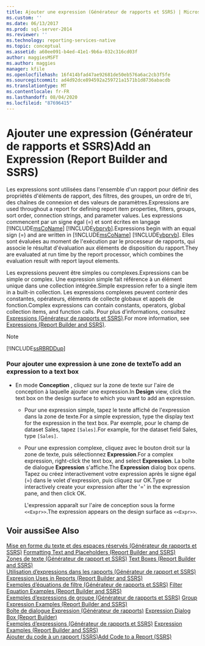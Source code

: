 ```yaml
---
title: Ajouter une expression (Générateur de rapports et SSRS) | Microsoft Docs
ms.custom: ''
ms.date: 06/13/2017
ms.prod: sql-server-2014
ms.reviewer: ''
ms.technology: reporting-services-native
ms.topic: conceptual
ms.assetid: a60ee091-b4ed-41e1-9b6a-032c316cd03f
author: maggiesMSFT
ms.author: maggies
manager: kfile
ms.openlocfilehash: 16f414bfad47ae92681de50eb576a6ac2cb3f5fe
ms.sourcegitcommit: ad4d92dce894592a259721a1571b1d8736abacdb
ms.translationtype: MT
ms.contentlocale: fr-FR
ms.lasthandoff: 08/04/2020
ms.locfileid: "87696415"
---
```

# <a name="add-an-expression-report-builder-and-ssrs"></a><span data-ttu-id="955cd-102">Ajouter une expression (Générateur de rapports et SSRS)</span><span class="sxs-lookup"><span data-stu-id="955cd-102">Add an Expression (Report Builder and SSRS)</span></span>
  <span data-ttu-id="955cd-103">Les expressions sont utilisées dans l'ensemble d'un rapport pour définir des propriétés d'éléments de rapport, des filtres, des groupes, un ordre de tri, des chaînes de connexion et des valeurs de paramètres.</span><span class="sxs-lookup"><span data-stu-id="955cd-103">Expressions are used throughout a report for defining report item properties, filters, groups, sort order, connection strings, and parameter values.</span></span> <span data-ttu-id="955cd-104">Les expressions commencent par un signe égal (=) et sont écrites en langage [!INCLUDE[msCoName](../../includes/msconame-md.md)] [!INCLUDE[vbprvb](../../includes/vbprvb-md.md)].</span><span class="sxs-lookup"><span data-stu-id="955cd-104">Expressions begin with an equal sign (=) and are written in [!INCLUDE[msCoName](../../includes/msconame-md.md)] [!INCLUDE[vbprvb](../../includes/vbprvb-md.md)].</span></span> <span data-ttu-id="955cd-105">Elles sont évaluées au moment de l'exécution par le processeur de rapports, qui associe le résultat d'évaluation aux éléments de disposition du rapport.</span><span class="sxs-lookup"><span data-stu-id="955cd-105">They are evaluated at run time by the report processor, which combines the evaluation result with report layout elements.</span></span>  
  
 <span data-ttu-id="955cd-106">Les expressions peuvent être simples ou complexes.</span><span class="sxs-lookup"><span data-stu-id="955cd-106">Expressions can be simple or complex.</span></span> <span data-ttu-id="955cd-107">Une expression simple fait référence à un élément unique dans une collection intégrée.</span><span class="sxs-lookup"><span data-stu-id="955cd-107">Simple expression refer to a single item in a built-in collection.</span></span> <span data-ttu-id="955cd-108">Les expressions complexes peuvent contenir des constantes, opérateurs, éléments de collecte globaux et appels de fonction.</span><span class="sxs-lookup"><span data-stu-id="955cd-108">Complex expressions can contain constants, operators, global collection items, and function calls.</span></span> <span data-ttu-id="955cd-109">Pour plus d’informations, consultez [Expressions &#40;Générateur de rapports et SSRS&#41;](expressions-report-builder-and-ssrs.md).</span><span class="sxs-lookup"><span data-stu-id="955cd-109">For more information, see [Expressions &#40;Report Builder and SSRS&#41;](expressions-report-builder-and-ssrs.md).</span></span>  
  
> [!NOTE]  
>  [!INCLUDE[ssRBRDDup](../../includes/ssrbrddup-md.md)]  
  
### <a name="to-add-an-expression-to-a-text-box"></a><span data-ttu-id="955cd-110">Pour ajouter une expression à une zone de texte</span><span class="sxs-lookup"><span data-stu-id="955cd-110">To add an expression to a text box</span></span>  
  
-   <span data-ttu-id="955cd-111">En mode **Conception** , cliquez sur la zone de texte sur l'aire de conception à laquelle ajouter une expression.</span><span class="sxs-lookup"><span data-stu-id="955cd-111">In **Design** view, click the text box on the design surface to which you want to add an expression.</span></span>  
  
    -   <span data-ttu-id="955cd-112">Pour une expression simple, tapez le texte affiché de l'expression dans la zone de texte.</span><span class="sxs-lookup"><span data-stu-id="955cd-112">For a simple expression, type the display text for the expression in the text box.</span></span> <span data-ttu-id="955cd-113">Par exemple, pour le champ de dataset Sales, tapez `[Sales]`.</span><span class="sxs-lookup"><span data-stu-id="955cd-113">For example, for the dataset field Sales, type `[Sales]`.</span></span>  
  
    -   <span data-ttu-id="955cd-114">Pour une expression complexe, cliquez avec le bouton droit sur la zone de texte, puis sélectionnez **Expression**.</span><span class="sxs-lookup"><span data-stu-id="955cd-114">For a complex expression, right-click the text box, and select **Expression**.</span></span> <span data-ttu-id="955cd-115">La boîte de dialogue **Expression** s'affiche.</span><span class="sxs-lookup"><span data-stu-id="955cd-115">The **Expression** dialog box opens.</span></span> <span data-ttu-id="955cd-116">Tapez ou créez interactivement votre expression après le signe égal (=) dans le volet d'expression, puis cliquez sur OK.</span><span class="sxs-lookup"><span data-stu-id="955cd-116">Type or interactively create your expression after the '=' in the expression pane, and then click OK.</span></span>  
  
         <span data-ttu-id="955cd-117">L'expression apparaît sur l'aire de conception sous la forme `<<Expr>>`.</span><span class="sxs-lookup"><span data-stu-id="955cd-117">The expression appears on the design surface as `<<Expr>>`.</span></span>  
  
## <a name="see-also"></a><span data-ttu-id="955cd-118">Voir aussi</span><span class="sxs-lookup"><span data-stu-id="955cd-118">See Also</span></span>  
 <span data-ttu-id="955cd-119">[Mise en forme du texte et des espaces réservés &#40;Générateur de rapports et SSRS&#41;](formatting-text-and-placeholders-report-builder-and-ssrs.md) </span><span class="sxs-lookup"><span data-stu-id="955cd-119">[Formatting Text and Placeholders &#40;Report Builder and SSRS&#41;](formatting-text-and-placeholders-report-builder-and-ssrs.md) </span></span>  
 <span data-ttu-id="955cd-120">[Zones de texte &#40;Générateur de rapport et SSRS&#41;](text-boxes-report-builder-and-ssrs.md) </span><span class="sxs-lookup"><span data-stu-id="955cd-120">[Text Boxes &#40;Report Builder and SSRS&#41;](text-boxes-report-builder-and-ssrs.md) </span></span>  
 <span data-ttu-id="955cd-121">[Utilisation d’expressions dans les rapports &#40;Générateur de rapport et SSRS&#41;](expression-uses-in-reports-report-builder-and-ssrs.md) </span><span class="sxs-lookup"><span data-stu-id="955cd-121">[Expression Uses in Reports &#40;Report Builder and SSRS&#41;](expression-uses-in-reports-report-builder-and-ssrs.md) </span></span>  
 <span data-ttu-id="955cd-122">[Exemples d’équations de filtre &#40;Générateur de rapports et SSRS&#41;](filter-equation-examples-report-builder-and-ssrs.md) </span><span class="sxs-lookup"><span data-stu-id="955cd-122">[Filter Equation Examples &#40;Report Builder and SSRS&#41;](filter-equation-examples-report-builder-and-ssrs.md) </span></span>  
 <span data-ttu-id="955cd-123">[Exemples d’expressions de groupe &#40;Générateur de rapports et SSRS&#41;](expression-examples-report-builder-and-ssrs.md) </span><span class="sxs-lookup"><span data-stu-id="955cd-123">[Group Expression Examples &#40;Report Builder and SSRS&#41;](expression-examples-report-builder-and-ssrs.md) </span></span>  
 <span data-ttu-id="955cd-124">[Boîte de dialogue Expression &#40;Générateur de rapports&#41;](../expression-dialog-box-report-builder.md) </span><span class="sxs-lookup"><span data-stu-id="955cd-124">[Expression Dialog Box &#40;Report Builder&#41;](../expression-dialog-box-report-builder.md) </span></span>  
 <span data-ttu-id="955cd-125">[Exemples d’expressions &#40;Générateur de rapports et SSRS&#41;](expression-examples-report-builder-and-ssrs.md) </span><span class="sxs-lookup"><span data-stu-id="955cd-125">[Expression Examples &#40;Report Builder and SSRS&#41;](expression-examples-report-builder-and-ssrs.md) </span></span>  
 [<span data-ttu-id="955cd-126">Ajouter du code à un rapport &#40;SSRS&#41;</span><span class="sxs-lookup"><span data-stu-id="955cd-126">Add Code to a Report &#40;SSRS&#41;</span></span>](add-code-to-a-report-ssrs.md)  
  
  
